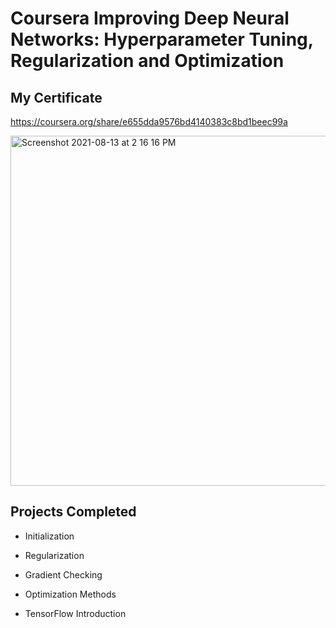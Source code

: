 # Coursera Improving Deep Neural Networks: Hyperparameter Tuning, Regularization and Optimization

## My Certificate 

https://coursera.org/share/e655dda9576bd4140383c8bd1beec99a

<img width="560" alt="Screenshot 2021-08-13 at 2 16 16 PM" src="https://user-images.githubusercontent.com/19192631/129313307-ceae784f-f7a4-4c16-b860-9673838878bf.png">

## Projects Completed 

- Initialization

- Regularization

- Gradient Checking

- Optimization Methods

- TensorFlow Introduction

